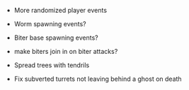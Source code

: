 * More randomized player events
* Worm spawning events?
* Biter base spawning events?
* make biters join in on biter attacks?
* Spread trees with tendrils

* Fix subverted turrets not leaving behind a ghost on death
